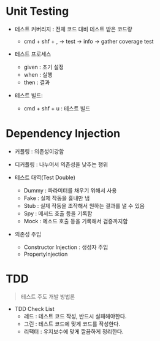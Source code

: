 # Unit Testing

- 테스트 커버리지 : 전체 코드 대비 테스트 받은 코드량
    - cmd + shf + , -> test -> info -> gather coverage test
- 테스트 프로세스
    - given : 초기 설정
    - when : 실행
    - then : 결과 

- 테스트 빌드: 
    - cmd + shf + u  : 테스트 빌드
    

# Dependency Injection

- 커플링 : 의존성이강함
- 디커플링 : 나누어서 의존성을 낮추는 행위
- 테스트 대역(Test Double)
    - Dummy : 파라미터를 채우기 위해서 사용
    - Fake : 실제 작동을 흉내만 냄
    - Stub : 실제 작동을 조작해서 원하는 결과를 낼 수 있음
    - Spy : 메서드 호출 등을 기록함
    - Mock : 메소드 호출 등을 기록해서 검증까지함

- 의존성 주입
    - Constructor Injection : 생성자 주입
    - PropertyInjection
   
    
# TDD

> 테스트 주도 개발 방법론

- TDD Check List
    - 레드 : 테스트 코드 작성, 반드시 실패해야한다.
    - 그린 : 테스트 코드에 맞게 코드를 작성한다.
    - 리팩터 : 유지보수에 맞게 깔끔하게 정리한다.